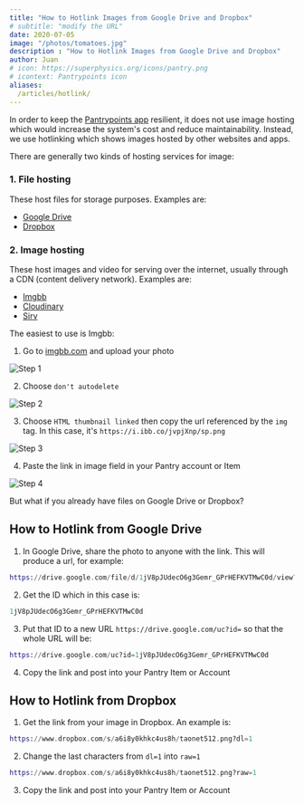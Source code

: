 ```yaml
---
title: "How to Hotlink Images from Google Drive and Dropbox"
# subtitle: "modify the URL"
date: 2020-07-05
image: "/photos/tomatoes.jpg"
description : "How to Hotlink Images from Google Drive and Dropbox"
author: Juan
# icon: https://superphysics.org/icons/pantry.png
# icontext: Pantrypoints icon
aliases:
  /articles/hotlink/
---
```



In order to keep the [Pantrypoints app](/) resilient, it does not use image hosting which would increase the system's cost and reduce maintainability. Instead, we use hotlinking which shows images hosted by other websites and apps.

There are generally two kinds of hosting services for image:


### 1. File hosting

These host files for storage purposes. Examples are:

- [Google Drive](https://drive.google.com)
- [Dropbox](https://dropbox.com)
<!-- - Fotki
- Imgbb -->



### 2. Image hosting

These host images and video for serving over the internet, usually through a CDN (content delivery network). Examples are:

- [Imgbb](https://imgbb.com)
- [Cloudinary](https://cloudinary.com)
- [Sirv](https://sirv.com)


The easiest to use is Imgbb:

1. Go to [imgbb.com](https://imgbb.com) and upload your photo

![Step 1](/screens/img/img1.jpg)

2. Choose `don't autodelete`

![Step 2](/screens/img/img2.jpg)

3. Choose `HTML thumbnail linked` then copy the url referenced by the `img` tag. In this case, it's `https://i.ibb.co/jvpjXnp/sp.png`

![Step 3](/screens/img/img3.jpg)

4. Paste the link in image field in your Pantry account or Item

![Step 4](/screens/img/img4.png)

But what if you already have files on Google Drive or Dropbox?


## How to Hotlink from Google Drive

1. In Google Drive, share the photo to anyone with the link. This will produce a url, for example:

```elixir
https://drive.google.com/file/d/1jV8pJUdecO6g3Gemr_GPrHEFKVTMwC0d/view?usp=sharing`
```

2. Get the ID which in this case is:

```elixir
1jV8pJUdecO6g3Gemr_GPrHEFKVTMwC0d
```

3. Put that ID to a new URL `https://drive.google.com/uc?id=` so that the whole URL will be:

```elixir
https://drive.google.com/uc?id=1jV8pJUdecO6g3Gemr_GPrHEFKVTMwC0d
```

4. Copy the link and post into your Pantry Item or Account


## How to Hotlink from Dropbox

1. Get the link from your image in Dropbox. An example is:

```elixir
https://www.dropbox.com/s/a6i8y0khkc4us8h/taonet512.png?dl=1
```

2. Change the last characters from `dl=1` into `raw=1`

```elixir
https://www.dropbox.com/s/a6i8y0khkc4us8h/taonet512.png?raw=1
```

3. Copy the link and post into your Pantry Item or Account
